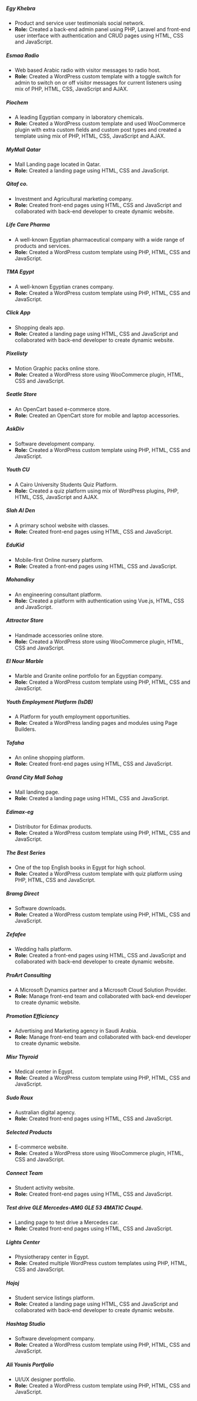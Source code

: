##### Egy Khebra
- Product and service user testimonials social network.
- **Role:** Created a back-end admin panel using PHP, Laravel and front-end user interface with authentication and CRUD pages using HTML, CSS and JavaScript.

##### Esmaa Radio
- Web based Arabic radio with visitor messages to radio host.
- **Role:** Created a WordPress custom template with a toggle switch for admin to switch on or off visitor messages for current listeners using mix of PHP, HTML, CSS, JavaScript and AJAX.

##### Piochem
- A leading Egyptian company in laboratory chemicals.
- **Role:** Created a WordPress custom template and used WooCommerce plugin with extra custom fields and custom post types and created a template using mix of PHP, HTML, CSS, JavaScript and AJAX.

##### MyMall Qatar
- Mall Landing page located in Qatar.
- **Role:** Created a landing page using HTML, CSS and JavaScript.

##### Qitaf co.
- Investment and Agricultural marketing company.
- **Role:** Created front-end pages using HTML, CSS and JavaScript and collaborated with back-end developer to create dynamic website.

##### Life Care Pharma
- A well-known Egyptian pharmaceutical company with a wide range of products and services.
- **Role:** Created a WordPress custom template using PHP, HTML, CSS and JavaScript.

##### TMA Egypt
- A well-known Egyptian cranes company.
- **Role:** Created a WordPress custom template using PHP, HTML, CSS and JavaScript.

##### Click App
- Shopping deals app.
- **Role:** Created a landing page using HTML, CSS and JavaScript and collaborated with back-end developer to create dynamic website.

##### Pixelisty
- Motion Graphic packs online store.
- **Role:** Created a WordPress store using WooCommerce plugin, HTML, CSS and JavaScript.

##### Seatle Store
- An OpenCart based e-commerce store.
- **Role:** Created an OpenCart store for mobile and laptop accessories.

##### AskDiv
- Software development company.
- **Role:** Created a WordPress custom template using PHP, HTML, CSS and JavaScript.

##### Youth CU
- A Cairo University Students Quiz Platform.
- **Role:** Created a quiz platform using mix of WordPress plugins, PHP, HTML, CSS, JavaScript and AJAX.

##### Slah Al Den
- A primary school website with classes.
- **Role:** Created front-end pages using HTML, CSS and JavaScript.

##### EduKid
- Mobile-first Online nursery platform.
- **Role:** Created a front-end pages using HTML, CSS and JavaScript.

##### Mohandisy
- An engineering consultant platform.
- **Role:** Created a platform with authentication using Vue.js, HTML, CSS and JavaScript.

##### Attractor Store
- Handmade accessories online store.
- **Role:** Created a WordPress store using WooCommerce plugin, HTML, CSS and JavaScript.

##### El Nour Marble
- Marble and Granite online portfolio for an Egyptian company.
- **Role:** Created a WordPress custom template using PHP, HTML, CSS and JavaScript.

##### Youth Employment Platform (IsDB)
- A Platform for youth employment opportunities.
- **Role:** Created a WordPress landing pages and modules using Page Builders.

##### Tofaha
- An online shopping platform.
- **Role:** Created front-end pages using HTML, CSS and JavaScript.

##### Grand City Mall Sohag
- Mall landing page.
- **Role:** Created a landing page using HTML, CSS and JavaScript.

##### Edimax-eg
- Distributor for Edimax products.
- **Role:** Created a WordPress custom template using PHP, HTML, CSS and JavaScript.

##### The Best Series
- One of the top English books in Egypt for high school.
- **Role:** Created a WordPress custom template with quiz platform using PHP, HTML, CSS and JavaScript.

##### Bramg Direct
- Software downloads.
- **Role:** Created a WordPress custom template using PHP, HTML, CSS and JavaScript.

##### Zefafee
- Wedding halls platform.
- **Role:** Created a front-end pages using HTML, CSS and JavaScript and collaborated with back-end developer to create dynamic website.

##### ProArt Consulting
- A Microsoft Dynamics partner and a Microsoft Cloud Solution Provider.
- **Role:** Manage front-end team and collaborated with back-end developer to create dynamic website.

##### Promotion Efficiency
- Advertising and Marketing agency in Saudi Arabia.
- **Role:** Manage front-end team and collaborated with back-end developer to create dynamic website.

##### Misr Thyroid
- Medical center in Egypt.
- **Role:** Created a WordPress custom template using PHP, HTML, CSS and JavaScript.

##### Sudo Roux
- Australian digital agency.
- **Role:** Created front-end pages using HTML, CSS and JavaScript.

##### Selected Products
- E-commerce website.
- **Role:** Created a WordPress store using WooCommerce plugin, HTML, CSS and JavaScript.

##### Connect Team
- Student activity website.
- **Role:** Created front-end pages using HTML, CSS and JavaScript.

##### Test drive GLE Mercedes-AMG GLE 53 4MATIC Coupé.
- Landing page to test drive a Mercedes car.
- **Role:** Created front-end pages using HTML, CSS and JavaScript.

##### Lights Center
- Physiotherapy center in Egypt.
- **Role:** Created multiple WordPress custom templates using PHP, HTML, CSS and JavaScript.

##### Hojoj
- Student service listings platform.
- **Role:** Created a landing page using HTML, CSS and JavaScript and collaborated with back-end developer to create dynamic website.

##### Hashtag Studio
- Software development company.
- **Role:** Created a WordPress custom template using PHP, HTML, CSS and JavaScript.

##### Ali Younis Portfolio
- UI/UX designer portfolio.
- **Role:** Created a WordPress custom template using PHP, HTML, CSS and JavaScript.
